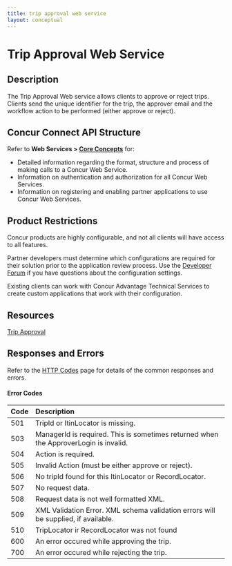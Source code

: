 ```yaml
---
title: trip approval web service 
layout: conceptual
---
```


# Trip Approval Web Service

## Description
The Trip Approval Web service allows clients to approve or reject trips. Clients send the unique identifier for the trip, the approver email and the workflow action to be performed (either approve or reject).

## Concur Connect API Structure
Refer to **Web Services > [Core Concepts][1]** for:
* Detailed information regarding the format, structure and process of making calls to a Concur Web Service.
* Information on authentication and authorization for all Concur Web Services.
* Information on registering and enabling partner applications to use Concur Web Services.

## Product Restrictions
Concur products are highly configurable, and not all clients will have access to all features.

Partner developers must determine which configurations are required for their solution prior to the application review process. Use the [Developer Forum][2] if you have questions about the configuration settings.

Existing clients can work with Concur Advantage Technical Services to create custom applications that work with their configuration.

## Resources
[Trip Approval][3]

##  Responses and Errors
Refer to the [HTTP Codes][4] page for details of the common responses and errors.

####  Error Codes

|  Code |  Description |
:-------|:--------------|
|  501 |  TripId or ItinLocator is missing. |
|  503 |  ManagerId is required. This is sometimes returned when the ApproverLogin is invalid. |
|  504 |  Action is required. |
|  505 |  Invalid Action (must be either approve or reject). |
|  506 |  No tripId found for this ItinLocator or RecordLocator. |
|  507 |  No request data. |
|  508 |  Request data is not well formatted XML. |
|  509 |  XML Validation Error. XML schema validation errors will be supplied, if available. |
|  510 |  TripLocator ir RecordLocator was not found |
|  600 |  An error occured while approving the trip. |
|  700 |  An error occured while rejecting the trip. |

  


[1]: https://developer.concur.com/api-documentation/core-concepts
[2]: https://developer.concur.com/forums/concur-connect
[3]: https://developer.concur.com/trip-approval/trip-approval-resource
[4]: https://developer.concur.com/reference/http-codes
